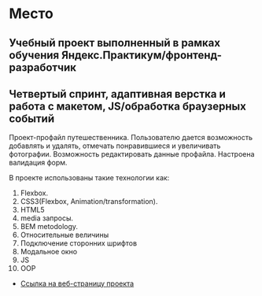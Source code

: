 # Место
## Учебный проект выполненный в рамках обучения Яндекс.Практикум/фронтенд-разработчик
## Четвертый спринт, адаптивная верстка и работа с макетом, JS/обработка браузерных событий 

Проект-профайл путешественника. Пользователю дается возможность добавлять и удалять, отмечать понравившиеся и увеличивать фотографии. Возможность редактировать данные профайла. Настроена валидация форм. 

В проекте использованы такие технологии как:

1. Flexbox. 
2. CSS3(Flexbox, Animation/transformation).
3. HTML5
4. media запросы.
5. BEM metodology. 
6. Относительные величины
7. Подключение сторонних шрифтов
8. Модальное окно
9. JS
10. OOP


* [Ссылка на веб-страницу проекта](https://kolenhen.github.io/mesto/index.html)

